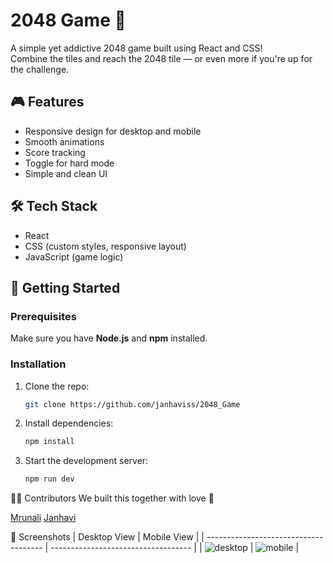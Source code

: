 # 2048 Game 🧩

A simple yet addictive 2048 game built using React and CSS!  
Combine the tiles and reach the 2048 tile — or even more if you're up for the challenge.

## 🎮 Features

- Responsive design for desktop and mobile
- Smooth animations
- Score tracking
- Toggle for hard mode
- Simple and clean UI

## 🛠️ Tech Stack

- React
- CSS (custom styles, responsive layout)
- JavaScript (game logic)

## 🚀 Getting Started

### Prerequisites

Make sure you have **Node.js** and **npm** installed.

### Installation

1. Clone the repo:
   ```bash
   git clone https://github.com/janhaviss/2048_Game

2. Install dependencies:
   
     ```bash
     npm install

3. Start the development server:
     ```bash
     npm run dev

🧑‍💻 Contributors
We built this together with love 💖

[Mrunali](https://github.com/mruna18)
[Janhavi](https://github.com/janhaviss)


📸 Screenshots
| Desktop View                          | Mobile View                         |
| ------------------------------------- | ----------------------------------- |
| ![desktop](2048_game/src/assets/desktop_view.png) | ![mobile](2048_game/src/assets/mobile_view.jpeg) |

